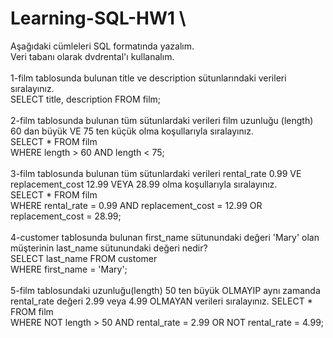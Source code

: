 # Learning-SQL-HW1 \
Aşağıdaki cümleleri SQL formatında yazalım. \
Veri tabanı olarak dvdrental'ı kullanalım. \
\
1-film tablosunda bulunan title ve description sütunlarındaki verileri sıralayınız. \
SELECT title, description FROM film;  \
\
2-film tablosunda bulunan tüm sütunlardaki verileri film uzunluğu (length) 60 dan büyük VE 75 ten küçük olma koşullarıyla sıralayınız. \
SELECT * FROM film \
WHERE length > 60 AND length < 75; \
\
3-film tablosunda bulunan tüm sütunlardaki verileri rental_rate 0.99 VE replacement_cost 12.99 VEYA 28.99 olma koşullarıyla sıralayınız. \
SELECT * FROM film \
WHERE rental_rate = 0.99 AND replacement_cost = 12.99 OR replacement_cost = 28.99; \
\
4-customer tablosunda bulunan first_name sütunundaki değeri 'Mary' olan müşterinin last_name sütunundaki değeri nedir? \
SELECT last_name FROM customer \
WHERE first_name = 'Mary'; \
\
5-film tablosundaki uzunluğu(length) 50 ten büyük OLMAYIP aynı zamanda rental_rate değeri 2.99 veya 4.99 OLMAYAN verileri sıralayınız.
SELECT * FROM film \
WHERE NOT length > 50 AND rental_rate = 2.99 OR NOT rental_rate = 4.99; 

